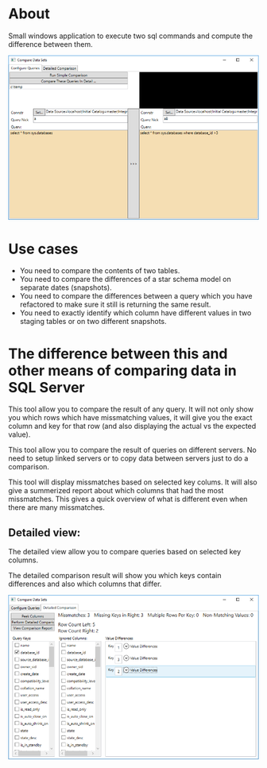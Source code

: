 # About
Small windows application to execute two sql commands and compute the difference between them.

![GUI](gui.comparer.png)

# Use cases
* You need to compare the contents of two tables.
* You need to compare the differences of a star schema model on separate dates (snapshots).
* You need to compare the differences between a query which you have refactored to make sure it still is returning the same result.
* You need to exactly identify which column have different values in two staging tables or on two different snapshots.

# The difference between this and other means of comparing data in SQL Server
This tool allow you to compare the result of any query. It will not only show you which rows which have missmatching values, it will give you the exact column and key for that row (and also displaying the actual vs the expected value).

This tool allow you to compare the result of queries on different servers. No need to setup linked servers or to copy data between servers just to do a comparison.

This tool will display missmatches based on selected key colums. It will also give a summerized report about which columns that had the most missmatches. This gives a quick overview of what is different even when there are many missmatches.



## Detailed view:
The detailed view allow you to compare queries based on selected key columns.

The detailed comparison result will show you which keys contain differences and also which columns that differ.

![Detailed Comparison](gui.detailed.comparisson.png)
